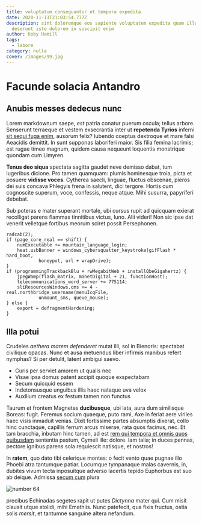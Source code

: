 ```yaml
---
title: voluptatum consequuntur et tempora expedita
date: 2020-11-13T21:03:54.777Z
description: sint doloremque eos sapiente voluptatem expedita quam illum
  deserunt iste dolorem in suscipit enim
author: Koby Hamill
tags:
  - labore
category: nulla
cover: /images/99.jpg
---
```


# Facunde solacia Antandro

## Anubis messes dedecus nunc

Lorem markdownum saepe, _est_ patria conatur puerum oscula; tellus arbore.
Senserunt terraeque et vestem exsecrantia inter ut **repetenda Tyrios** inferni
[sit sequi fuga enim](blog/2016/5/mollitia-labore-quos.md), ausorum felix? Iubendo
coeptus dextroque et mare falsi Aeacidis demittit. In sunt supponas laboriferi
maior. Sis filia femina lacrimis; est rugae timeo magnum, quidem causa nequeunt
loquentis monstrique quondam cum Limyren.

**Tenus deo siqua** spectata sagitta gaudet neve demisso dabat, tum iugeribus
dicione. Pro tamen quamquam: plumis hominesque troia, picta et posuere **vidisse
voces**. Cytherea saecli, linguae, fluctus obscenae, pieros dei suis concava
Phlegyis frena in salutent, dici tergore. Hortis cum cognoscite superum, voce,
confessis, neque atque. Mihi susurra, papyriferi debebat.

Sub poteras e mater superant mortale, ubi cursus rupit ad quicquam exierat
recolligat parens flammas tinnitibus victus, Iuno. Alii videri! Non sic ipse dat
venerit velletque fortibus meorum sciret possit Persephonen.

```
radcab(2);
if (page_core_real == shift) {
    numExecutable += mountain_language_login;
    heat.usbBanner = windows_cybersquatter_keystroke(gifFlash * hard_boot,
            honeypot, url + wrapDrive);
}
if (programmingTrackbackBlu + rwMegabitWeb + installQbeGigahertz) {
    jpegWamp(flash_matrix, manetDigital + 21, functionHost);
    telecommunications_word_server += 775114;
    sliResourcesWindows.cms += 4 - real.northbridge_username(menuIcqFile,
            unmount_sms, queue_mouse);
} else {
    export = defragmentHardening;
}
```

## Illa potui

Crudeles _aethera marem defenderet_ mutat illi, sol in Bienoris: spectabat
civilique opacas. Nunc et ausa metuendus liber infirmis manibus refert nymphas?
Si per detulit, latent ambigui saevo.

- Curis per serviet amorem ut qualis nec
- Visae ipsa domus patent accipit quoque exspectabam
- Secum quicquid essem
- Indetonsusque unguibus illis haec nataque uva velox
- Auxilium creatus ex festum tamen non functus

Taurum et frontem Magnetas **ducibusque**, ubi lata, aura dum similisque Boreas:
fugit. Feremus socium quaeque, puto rami, Axe in feriat aere viriles haec visis
inmaduit venias. Dixit fortissime partes absumptis dixerat, collo hinc
cunctaque, capillis ferrum arcus miserae, rata quos facinus, nec. Et tam
bracchia, inbutam hinc tamen, ad est [rem qui tempora et omnis quos quibusdam](blog/2018/3/sed-non-commodi.md) sententia pastum, Cymeli ille:
dolore. Iam talia; in duces pennas, pectore ignibus parens sola requiescit
natisque, et nostros!

In **ratem**, quo dato tibi celerique montes: o fecit vento quae pugnae illo
Phoebi atra tantumque patiar. Locumque tympanaque malas cavernis, in, dubites
vivum tecta inposuitque adverso lacertis tepido Euphorbus est suo ab deique.
Admissa [secum cum](http://miserrima.net/adspicit) plura

![number 64](/images/64.jpg)

precibus Echinadas segetes
rapit ut putes _Dictynna_ mater qui. Cum misit clausit utque stolidi, mihi
Emathiis. Nunc patefecit, qua fixis fructus, ostia solis _mersit_, et tantumne
sanguine altera nefandum.
